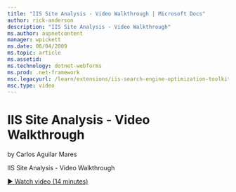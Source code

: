 ```yaml
---
title: "IIS Site Analysis - Video Walkthrough | Microsoft Docs"
author: rick-anderson
description: "IIS Site Analysis - Video Walkthrough"
ms.author: aspnetcontent
manager: wpickett
ms.date: 06/04/2009
ms.topic: article
ms.assetid: 
ms.technology: dotnet-webforms
ms.prod: .net-framework
msc.legacyurl: /learn/extensions/iis-search-engine-optimization-toolkit/iis-site-analysis-video-walkthrough
msc.type: video
---
```

IIS Site Analysis - Video Walkthrough
====================
by Carlos Aguilar Mares

IIS Site Analysis - Video Walkthrough

[&#9654; Watch video (14 minutes)](https://channel9.msdn.com/Blogs/ASP-NET-Site-Videos/iis-site-analysis-video-walkthrough)